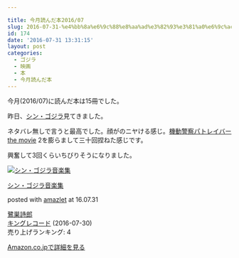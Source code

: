 ```yaml
---

title: 今月読んだ本2016/07
slug: 2016-07-31-%e4%bb%8a%e6%9c%88%e8%aa%ad%e3%82%93%e3%81%a0%e6%9c%ac201607
id: 174
date: '2016-07-31 13:31:15'
layout: post
categories:
  - ゴジラ
  - 映画
  - 本
  - 今月読んだ本
---
```


今月(2016/07)に読んだ本は15冊でした。

昨日、[シン・ゴジラ](http://d.hatena.ne.jp/keyword/%A5%B7%A5%F3%A1%A6%A5%B4%A5%B8%A5%E9)見てきました。

ネタバレ無しで言うと最高でした。顔がのニヤける感じ。[機動警察パトレイバー the movie](http://d.hatena.ne.jp/keyword/%B5%A1%C6%B0%B7%D9%BB%A1%A5%D1%A5%C8%A5%EC%A5%A4%A5%D0%A1%BC%20the%20movie) 2を膨らまして三十回捏ねた感じです。

興奮して3回くらいちびりそうになりました。



[![シン・ゴジラ音楽集](https://cdn-ak.f.st-hatena.com/images/fotolife/p/peipeipe/20190702/20190702230759.jpg)](http://www.amazon.co.jp/exec/obidos/ASIN/B01FUJN2LY/peipeipe-22/ref=nosim/)



[シン・ゴジラ音楽集](http://www.amazon.co.jp/exec/obidos/ASIN/B01FUJN2LY/peipeipe-22/ref=nosim/)

posted with [amazlet](http://www.amazlet.com/ "amazlet") at 16.07.31



[鷺巣詩郎](http://d.hatena.ne.jp/keyword/%BA%ED%C1%E3%BB%ED%CF%BA)  
[キングレコード](http://d.hatena.ne.jp/keyword/%A5%AD%A5%F3%A5%B0%A5%EC%A5%B3%A1%BC%A5%C9) (2016-07-30)  
売り上げランキング: 4  




[Amazon.co.jpで詳細を見る](http://www.amazon.co.jp/exec/obidos/ASIN/B01FUJN2LY/peipeipe-22/ref=nosim/)





